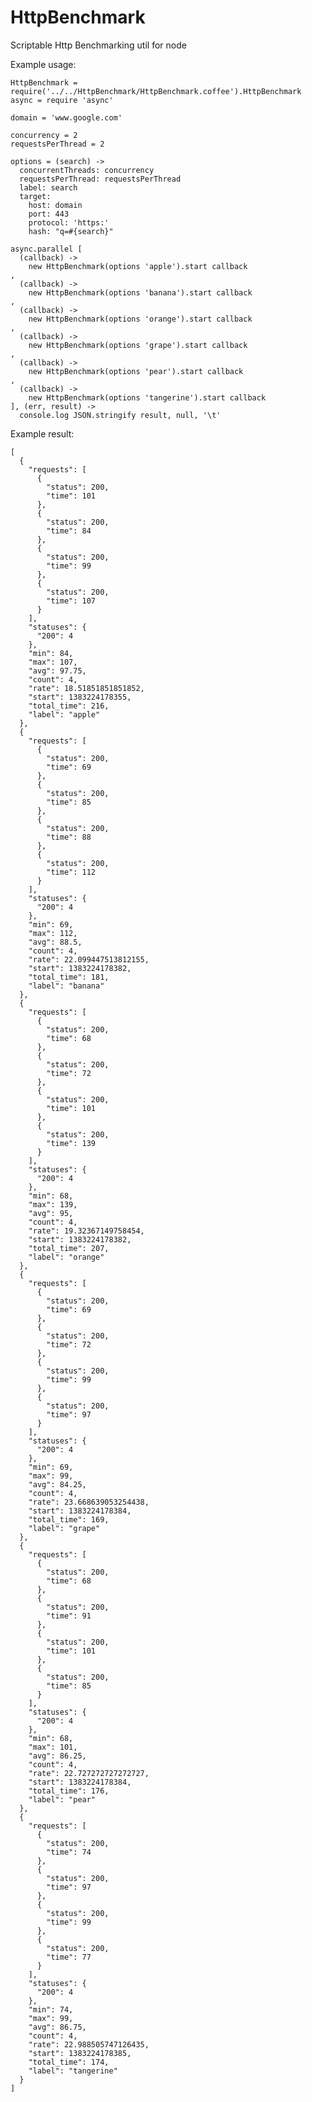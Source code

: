 HttpBenchmark
=============

Scriptable Http Benchmarking util for node

Example usage:


    HttpBenchmark = require('../../HttpBenchmark/HttpBenchmark.coffee').HttpBenchmark
    async = require 'async'

    domain = 'www.google.com'

    concurrency = 2
    requestsPerThread = 2

    options = (search) ->
      concurrentThreads: concurrency
      requestsPerThread: requestsPerThread
      label: search
      target:
        host: domain
        port: 443
        protocol: 'https:'
        hash: "q=#{search}"

    async.parallel [
      (callback) ->
        new HttpBenchmark(options 'apple').start callback
    ,
      (callback) ->
        new HttpBenchmark(options 'banana').start callback
    ,
      (callback) ->
        new HttpBenchmark(options 'orange').start callback
    ,
      (callback) ->
        new HttpBenchmark(options 'grape').start callback
    ,
      (callback) ->
        new HttpBenchmark(options 'pear').start callback
    ,
      (callback) ->
        new HttpBenchmark(options 'tangerine').start callback
    ], (err, result) ->
      console.log JSON.stringify result, null, '\t'


Example result:

    [
      {
        "requests": [
          {
            "status": 200,
            "time": 101
          },
          {
            "status": 200,
            "time": 84
          },
          {
            "status": 200,
            "time": 99
          },
          {
            "status": 200,
            "time": 107
          }
        ],
        "statuses": {
          "200": 4
        },
        "min": 84,
        "max": 107,
        "avg": 97.75,
        "count": 4,
        "rate": 18.51851851851852,
        "start": 1383224178355,
        "total_time": 216,
        "label": "apple"
      },
      {
        "requests": [
          {
            "status": 200,
            "time": 69
          },
          {
            "status": 200,
            "time": 85
          },
          {
            "status": 200,
            "time": 88
          },
          {
            "status": 200,
            "time": 112
          }
        ],
        "statuses": {
          "200": 4
        },
        "min": 69,
        "max": 112,
        "avg": 88.5,
        "count": 4,
        "rate": 22.099447513812155,
        "start": 1383224178382,
        "total_time": 181,
        "label": "banana"
      },
      {
        "requests": [
          {
            "status": 200,
            "time": 68
          },
          {
            "status": 200,
            "time": 72
          },
          {
            "status": 200,
            "time": 101
          },
          {
            "status": 200,
            "time": 139
          }
        ],
        "statuses": {
          "200": 4
        },
        "min": 68,
        "max": 139,
        "avg": 95,
        "count": 4,
        "rate": 19.32367149758454,
        "start": 1383224178382,
        "total_time": 207,
        "label": "orange"
      },
      {
        "requests": [
          {
            "status": 200,
            "time": 69
          },
          {
            "status": 200,
            "time": 72
          },
          {
            "status": 200,
            "time": 99
          },
          {
            "status": 200,
            "time": 97
          }
        ],
        "statuses": {
          "200": 4
        },
        "min": 69,
        "max": 99,
        "avg": 84.25,
        "count": 4,
        "rate": 23.668639053254438,
        "start": 1383224178384,
        "total_time": 169,
        "label": "grape"
      },
      {
        "requests": [
          {
            "status": 200,
            "time": 68
          },
          {
            "status": 200,
            "time": 91
          },
          {
            "status": 200,
            "time": 101
          },
          {
            "status": 200,
            "time": 85
          }
        ],
        "statuses": {
          "200": 4
        },
        "min": 68,
        "max": 101,
        "avg": 86.25,
        "count": 4,
        "rate": 22.727272727272727,
        "start": 1383224178384,
        "total_time": 176,
        "label": "pear"
      },
      {
        "requests": [
          {
            "status": 200,
            "time": 74
          },
          {
            "status": 200,
            "time": 97
          },
          {
            "status": 200,
            "time": 99
          },
          {
            "status": 200,
            "time": 77
          }
        ],
        "statuses": {
          "200": 4
        },
        "min": 74,
        "max": 99,
        "avg": 86.75,
        "count": 4,
        "rate": 22.988505747126435,
        "start": 1383224178385,
        "total_time": 174,
        "label": "tangerine"
      }
    ]
